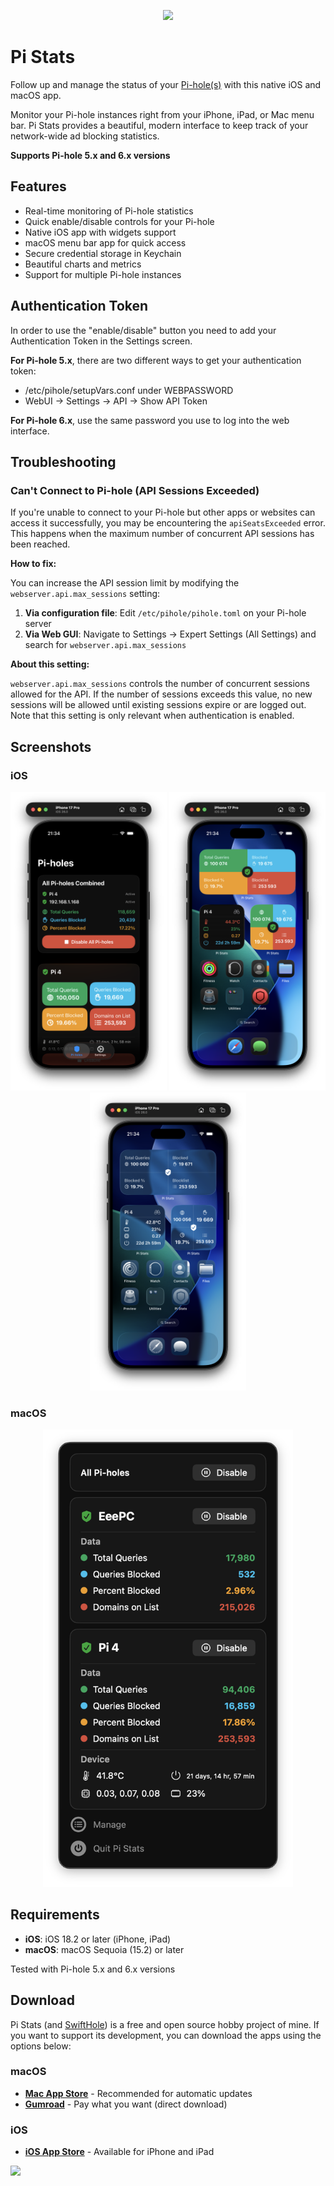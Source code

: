 <p align="center">
  <img width="130" src="./images/icon.png"">
</p>


# Pi Stats

Follow up and manage the status of your [Pi-hole(s)](https://github.com/pi-hole/pi-hole) with this native iOS and macOS app.

Monitor your Pi-hole instances right from your iPhone, iPad, or Mac menu bar. Pi Stats provides a beautiful, modern interface to keep track of your network-wide ad blocking statistics.

**Supports Pi-hole 5.x and 6.x versions**

## Features

- Real-time monitoring of Pi-hole statistics
-  Quick enable/disable controls for your Pi-hole
-  Native iOS app with widgets support
-  macOS menu bar app for quick access
-  Secure credential storage in Keychain
-  Beautiful charts and metrics
-  Support for multiple Pi-hole instances

## Authentication Token
In order to use the "enable/disable" button you need to add your Authentication Token in the Settings screen.

**For Pi-hole 5.x**, there are two different ways to get your authentication token:

- /etc/pihole/setupVars.conf under WEBPASSWORD
- WebUI -> Settings -> API -> Show API Token

**For Pi-hole 6.x**, use the same password you use to log into the web interface.


## Troubleshooting

### Can't Connect to Pi-hole (API Sessions Exceeded)

If you're unable to connect to your Pi-hole but other apps or websites can access it successfully, you may be encountering the `apiSeatsExceeded` error. This happens when the maximum number of concurrent API sessions has been reached.

**How to fix:**

You can increase the API session limit by modifying the `webserver.api.max_sessions` setting:

1. **Via configuration file**: Edit `/etc/pihole/pihole.toml` on your Pi-hole server
2. **Via Web GUI**: Navigate to Settings → Expert Settings (All Settings) and search for `webserver.api.max_sessions`

**About this setting:**

`webserver.api.max_sessions` controls the number of concurrent sessions allowed for the API. If the number of sessions exceeds this value, no new sessions will be allowed until existing sessions expire or are logged out. Note that this setting is only relevant when authentication is enabled.


## Screenshots

### iOS
<p align="center">
  <img src="./images/screenshot-ios-1.png" width="250">
  <img src="./images/screenshot-ios-2.png" width="250">
  <img src="./images/screenshot-ios-3.png" width="250">
</p>

### macOS
<p align="center">
  <img src="./images/screenshot-mac-1.png" width="400">
</p>


## Requirements

- **iOS**: iOS 18.2 or later (iPhone, iPad)
- **macOS**: macOS Sequoia (15.2) or later

Tested with Pi-hole 5.x and 6.x versions

## Download

Pi Stats (and [SwiftHole](https://github.com/Bunn/SwiftHole)) is a free and open source hobby project of mine. If you want to support its development, you can download the apps using the options below:

### macOS
- **[Mac App Store](https://apps.apple.com/us/app/pi-stats/id1514075262?ls=1)** - Recommended for automatic updates
- **[Gumroad](https://gum.co/iqhwv)** - Pay what you want (direct download)

### iOS
- **[iOS App Store](https://apps.apple.com/us/app/id1523024268)** - Available for iPhone and iPad

<p align="left">
  <img width="130" src="./images/macstadium.png"">
</p>
